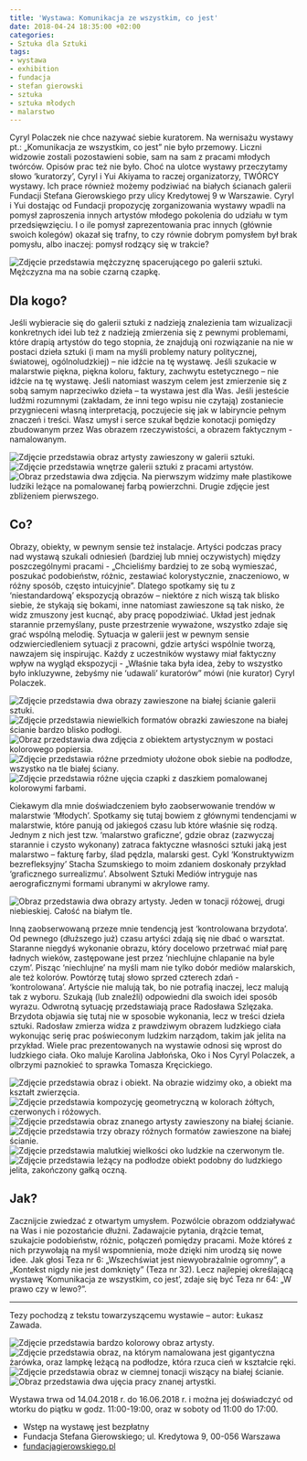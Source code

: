 ```yaml
---
title: 'Wystawa: Komunikacja ze wszystkim, co jest'
date: 2018-04-24 18:35:00 +02:00
categories:
- Sztuka dla Sztuki
tags:
- wystawa
- exhibition
- fundacja
- stefan gierowski
- sztuka
- sztuka młodych
- malarstwo
---
```


Cyryl Polaczek nie chce nazywać siebie kuratorem. Na wernisażu wystawy pt.: „Komunikacja ze wszystkim, co jest” nie było przemowy. Liczni widzowie zostali pozostawieni sobie, sam na sam z pracami młodych twórców. Opisów prac też nie było. Choć na ulotce wystawy przeczytamy słowo ‘kuratorzy’, Cyryl i Yui Akiyama to raczej organizatorzy, TWÓRCY wystawy. Ich prace również możemy podziwiać na białych ścianach galerii Fundacji Stefana Gierowskiego przy ulicy Kredytowej 9 w Warszawie. Cyryl i Yui dostając od Fundacji propozycję zorganizowania wystawy wpadli na pomysł zaproszenia innych artystów młodego pokolenia do udziału w tym przedsięwzięciu. I o ile pomysł zaprezentowania prac innych (głównie swoich kolegów) okazał się trafny, to czy równie dobrym pomysłem był brak pomysłu, albo inaczej: pomysł rodzący się w trakcie?

![Zdjęcie przedstawia mężczyznę spacerującego po galerii sztuki. Mężczyzna ma na sobie czarną czapkę.](https://assets0.ello.co/uploads/asset/attachment/7554374/ello-optimized-3786eeb4.jpg)

## Dla kogo?

Jeśli wybieracie się do galerii sztuki z nadzieją znalezienia tam wizualizacji konkretnych idei lub też z nadzieją zmierzenia się z pewnymi problemami, które drapią artystów do tego stopnia, że znajdują oni rozwiązanie na nie w postaci dzieła sztuki (i mam na myśli problemy natury politycznej, światowej, ogólnoludzkiej) – nie idźcie na tę wystawę.
Jeśli szukacie w malarstwie piękna, piękna koloru, faktury, zachwytu estetycznego – nie idźcie na tę wystawę.
Jeśli natomiast waszym celem jest zmierzenie się z sobą samym naprzeciwko dzieła – ta wystawa jest dla Was. Jeśli jesteście ludźmi rozumnymi (zakładam, że inni tego wpisu nie czytają) zostaniecie przygnieceni własną interpretacją, poczujecie się jak w labiryncie pełnym znaczeń i treści. Wasz umysł i serce szukał będzie konotacji pomiędzy zbudowanym przez Was obrazem rzeczywistości, a obrazem faktycznym - namalowanym. 

![Zdjęcie przedstawia obraz artysty zawieszony w galerii sztuki.](https://assets1.ello.co/uploads/asset/attachment/7554361/ello-optimized-62947128.jpg)
![Zdjęcie przedstawia wnętrze galerii sztuki z pracami artystów.](https://assets0.ello.co/uploads/asset/attachment/7554367/ello-optimized-85274321.jpg)
![Obraz przedstawia dwa zdjęcia. Na pierwszym widzimy małe plastikowe ludziki leżące na pomalowanej farbą powierzchni. Drugie zdjęcie jest zbliżeniem pierwszego.](https://assets0.ello.co/uploads/asset/attachment/7554370/ello-optimized-04ae46f9.jpg)

## Co?

Obrazy, obiekty, w pewnym sensie też instalacje. Artyści podczas pracy nad wystawą szukali odniesień (bardziej lub mniej oczywistych) między poszczególnymi pracami - „Chcieliśmy bardziej to ze sobą wymieszać, poszukać podobieństw, różnic, zestawiać kolorystycznie, znaczeniowo, w różny sposób, często intuicyjnie”. Dlatego spotkamy się tu z ‘niestandardową’ ekspozycją obrazów – niektóre z nich wiszą tak blisko siebie, że stykają się bokami, inne natomiast zawieszone są tak nisko, że widz zmuszony jest kucnąć, aby pracę popodziwiać. Układ jest jednak starannie przemyślany, puste przestrzenie wyważone, wszystko zdaje się grać wspólną melodię. Sytuacja w galerii jest w pewnym sensie odzwierciedleniem sytuacji z pracowni, gdzie artyści wspólnie tworzą, nawzajem się inspirując. Każdy z uczestników wystawy miał faktyczny wpływ na wygląd ekspozycji - „Właśnie taka była idea, żeby to wszystko było inkluzywne, żebyśmy nie ‘udawali’ kuratorów” mówi (nie kurator) Cyryl Polaczek.

![Zdjęcie przedstawia dwa obrazy zawieszone na białej ścianie galerii sztuki.](https://assets1.ello.co/uploads/asset/attachment/7554376/ello-optimized-1510b739.jpg)
![Zdjęcie przedstawia niewielkich formatów obrazki zawieszone na białej ścianie bardzo blisko podłogi.](https://assets0.ello.co/uploads/asset/attachment/7554349/ello-optimized-31c5645c.jpg)
![Obraz przedstawia dwa zdjęcia z obiektem artystycznym w postaci kolorowego popiersia.](https://assets0.ello.co/uploads/asset/attachment/7554332/ello-optimized-77c9d768.jpg)
![Zdjęcie przedstawia różne przedmioty ułożone obok siebie na podłodze, wszystko na tle białej ściany.](https://assets1.ello.co/uploads/asset/attachment/7554333/ello-optimized-52f46113.jpg)
![Zdjęcie przedstawia różne ujęcia czapki z daszkiem pomalowanej kolorowymi farbami.](https://assets0.ello.co/uploads/asset/attachment/7554325/ello-optimized-a520f1d2.jpg)

Ciekawym dla mnie doświadczeniem było zaobserwowanie trendów w malarstwie ‘Młodych’. Spotkamy się tutaj bowiem z głównymi tendencjami w malarstwie, które panują od jakiegoś czasu lub które właśnie się rodzą. Jednym z nich jest tzw. ‘malarstwo graficzne’, gdzie obraz (zazwyczaj starannie i czysto wykonany) zatraca faktyczne własności sztuki jaką jest malarstwo – fakturę farby, ślad pędzla, malarski gest. Cykl ‘Konstruktywizm bezrefleksyjny’ Stacha Szumskiego to moim zdaniem doskonały przykład ‘graficznego surrealizmu’. Absolwent Sztuki Mediów intryguje nas aerograficznymi formami ubranymi w akrylowe ramy. 

![Obraz przedstawia dwa obrazy artysty. Jeden w tonacji różowej, drugi niebieskiej. Całość na białym tle.](https://assets0.ello.co/uploads/asset/attachment/7554330/ello-optimized-02bf80ca.jpg)

Inną zaobserwowaną przeze mnie tendencją jest ‘kontrolowana brzydota’. Od pewnego (dłuższego już) czasu artyści zdają się nie dbać o warsztat. Staranne niegdyś wykonanie obrazu, który docelowo przetrwać miał parę ładnych wieków, zastępowane jest przez ‘niechlujne chlapanie na byle czym’. Pisząc ‘niechlujne’ na myśli mam nie tylko dobór mediów malarskich, ale też kolorów. Powtórzę tutaj słowo sprzed czterech zdań - ‘kontrolowana’. Artyście nie malują tak, bo nie potrafią inaczej, lecz malują tak z wyboru. Szukają (lub znaleźli) odpowiedni dla swoich idei sposób wyrazu. Odwrotną sytuację przedstawiają prace Radosława Szlęzaka. Brzydota objawia się tutaj nie w sposobie wykonania, lecz w treści dzieła sztuki. Radosław zmierza widza z prawdziwym obrazem ludzkiego ciała wykonując serię prac poświeconym ludzkim narządom, takim jak jelita na przykład.
Wiele prac prezentowanych na wystawie odnosi się wprost do ludzkiego ciała. Oko maluje Karolina Jabłońska, Oko i Nos Cyryl Polaczek, a olbrzymi paznokieć to sprawka Tomasza Kręcickiego. 

![Zdjęcie przedstawia obraz i obiekt. Na obrazie widzimy oko, a obiekt ma kształt zwierzęcia.](https://assets2.ello.co/uploads/asset/attachment/7554345/ello-optimized-3bb7c8f0.jpg)
![Zdjęcie przedstawia kompozycję geometryczną w kolorach żółtych, czerwonych i różowych.](https://assets1.ello.co/uploads/asset/attachment/7554342/ello-optimized-cd2a6c1f.jpg)
![Zdjęcie przedstawia obraz znanego artysty zawieszony na białej ścianie.](https://assets0.ello.co/uploads/asset/attachment/7554355/ello-optimized-367f5078.jpg)
![Zdjęcie przedstawia trzy obrazy różnych formatów zawieszone na białej ścianie.](https://assets2.ello.co/uploads/asset/attachment/7554356/ello-optimized-918d4c73.jpg)
![Zdjęcie przedstawia malutkiej wielkości oko ludzkie na czerwonym tle.](https://assets1.ello.co/uploads/asset/attachment/7554357/ello-optimized-eb232dad.jpg)
![Zdjęcie przedstawia leżący na podłodze obiekt podobny do ludzkiego jelita, zakończony gałką oczną.](https://assets2.ello.co/uploads/asset/attachment/7554359/ello-optimized-21d29af9.jpg)

## Jak?

Zacznijcie zwiedzać z otwartym umysłem. Pozwólcie obrazom oddziaływać na Was i nie pozostańcie dłużni. Zadawajcie pytania, drążcie temat, szukajcie podobieństw, różnic, połączeń pomiędzy pracami. Może któreś z nich przywołają na myśl wspomnienia, może dzięki nim urodzą się nowe idee. Jak głosi Teza nr 6: „Wszechświat jest niewyobrażalnie ogromny”, a „Kontekst nigdy nie jest domknięty” (Teza nr 32). Lecz najlepiej określającą wystawę ‘Komunikacja ze wszystkim, co jest’, zdaje się być Teza nr 64: „W prawo czy w lewo?”.

-------------------

Tezy pochodzą z tekstu towarzyszącemu wystawie – autor: Łukasz Zawada.

![Zdjęcie przedstawia bardzo kolorowy obraz artysty.](https://assets1.ello.co/uploads/asset/attachment/7554364/ello-optimized-bc9672fb.jpg)
![Zdjęcie przedstawia obraz, na którym namalowana jest gigantyczna żarówka, oraz lampkę leżącą na podłodze, która rzuca cień w kształcie ręki.](https://assets2.ello.co/uploads/asset/attachment/7554353/ello-optimized-46143f33.jpg)
![Zdjęcie przedstawia obraz w ciemnej tonacji wiszący na białej ścianie.](https://assets2.ello.co/uploads/asset/attachment/7554337/ello-optimized-406a12f3.jpg)
![Obraz przedstawia dwa ujęcia pracy znanej artystki.](https://assets0.ello.co/uploads/asset/attachment/7554329/ello-optimized-fcc4f9c5.jpg)

Wystawa trwa od 14.04.2018 r. do 16.06.2018 r. i można jej doświadczyć od wtorku do piątku w godz. 11:00-19:00, oraz w soboty od 11:00 do 17:00.
* Wstęp na wystawę jest bezpłatny
* Fundacja Stefana Gierowskiego; ul. Kredytowa 9, 00-056 Warszawa
* [fundacjagierowskiego.pl](http://fundacjagierowskiego.pl/)
